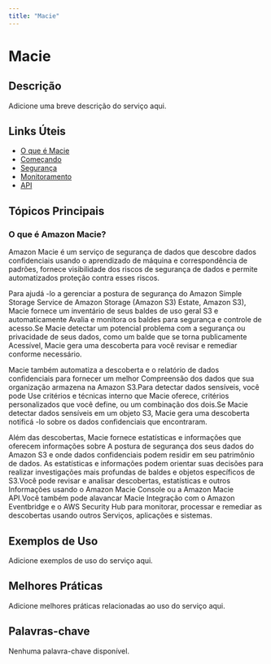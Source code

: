 ```yaml
---
title: "Macie"
---
```


# Macie

## Descrição

Adicione uma breve descrição do serviço aqui.

## Links Úteis

- [O que é Macie](https://docs.aws.amazon.com/macie/latest/userguide/what-is-macie.html)
- [Começando](https://docs.aws.amazon.com/macie/latest/userguide/getting-started.html)
- [Segurança](https://docs.aws.amazon.com/macie/latest/userguide/security.html)
- [Monitoramento](https://docs.aws.amazon.com/macie/latest/userguide/monitoring.html)
- [API](https://docs.aws.amazon.com/macie/latest/userguide/api.html)

## Tópicos Principais

### O que é Amazon Macie?

Amazon Macie é um serviço de segurança de dados que descobre dados confidenciais usando o aprendizado de máquina
e correspondência de padrões, fornece visibilidade dos riscos de segurança de dados e permite automatizados
proteção contra esses riscos.

Para ajudá -lo a gerenciar a postura de segurança do Amazon Simple Storage Service de Amazon Storage (Amazon S3) Estate, Amazon S3),
Macie fornece um inventário de seus baldes de uso geral S3 e automaticamente
Avalia e monitora os baldes para segurança e controle de acesso.Se Macie detectar um potencial
problema com a segurança ou privacidade de seus dados, como um balde que se torna publicamente
Acessível, Macie gera uma descoberta para você revisar e remediar conforme necessário.

Macie também automatiza a descoberta e o relatório de dados confidenciais para fornecer um melhor
Compreensão dos dados que sua organização armazena na Amazon S3.Para detectar dados sensíveis, você pode
Use critérios e técnicas interno que Macie oferece, critérios personalizados que você define, ou um
combinação dos dois.Se Macie detectar dados sensíveis em um objeto S3, Macie gera uma descoberta
notificá -lo sobre os dados confidenciais que encontraram.

Além das descobertas, Macie fornece estatísticas e informações que oferecem informações sobre
A postura de segurança dos seus dados do Amazon S3 e onde dados confidenciais podem residir em seu patrimônio de dados.
As estatísticas e informações podem orientar suas decisões para realizar investigações mais profundas de
baldes e objetos específicos de S3.Você pode revisar e analisar descobertas, estatísticas e outros
Informações usando o Amazon Macie Console ou a Amazon Macie API.Você também pode alavancar Macie
Integração com o Amazon Eventbridge e o AWS Security Hub para monitorar, processar e remediar as descobertas usando outros
Serviços, aplicações e sistemas.

## Exemplos de Uso

Adicione exemplos de uso do serviço aqui.

## Melhores Práticas

Adicione melhores práticas relacionadas ao uso do serviço aqui.

## Palavras-chave

Nenhuma palavra-chave disponível.
